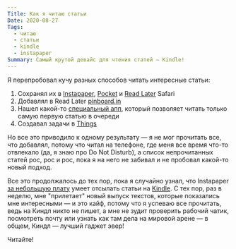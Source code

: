 ```yaml
---
Title: Как я читаю статьи
Date: 2020-08-27
Tags:
  - читаю
  - статьи
  - kindle
  - instapaper
Summary: Самый крутой девайс для чтения статей — Kindle!
---
```


Я перепробовал кучу разных способов читать интересные статьи:

1. Сохранял их в [Instapaper][1], [Pocket][2] и [Read Later][3] Safari
3. Добавлял в Read Later [pinboard.in][4]
4. Нашел какой-то [специальный апп][5], который позволяет читать только самую первую статью в очереди
5. Создавал задачи в [Things][6]

Но все это приводило к одному результату — я не мог прочитать все, что добавлял, потому что читал на телефоне, где меня все время что-то отвлекало (да, я знаю про Do Not Disturb), а список непрочитанных статей рос, рос и рос, пока я на него не забивал и не пробовал какой-то новый подход.

Все это продолжалось до тех пор, пока я случайно узнал, что Instapaper [за небольшую плату][7] умеет отсылать статьи на [Kindle][8]. С тех пор, раз в неделю, мне "прилетает" новый выпуск текстов, которые показались мне интересными — и это кайф, потому что я успеваю все прочитать, ведь на Киндл никто не пишет, а мне не зудит проверить рабочий чатик, посмотреть почту или узнать как там дела на мировой арене — в общем, Киндл — лучший гаджет эвер!

Читайте!

[1]: https://instapaper.com
[2]: https://getpocket.com
[3]: https://support.apple.com/en-us/HT200294
[4]: http://pinboard.in/tour/#later
[5]: https://apps.apple.com/ru/app/reading-queue/id1387881185?l=en
[6]: https://culturedcode.com/things/
[7]: https://www.instapaper.com/premium
[8]: https://www.amazon.com/kindle-paperwhite/